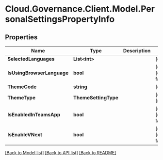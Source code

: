 # Cloud.Governance.Client.Model.PersonalSettingsPropertyInfo
## Properties

Name | Type | Description | Notes
------------ | ------------- | ------------- | -------------
**SelectedLanguages** | **List&lt;int&gt;** |  | [optional] 
**IsUsingBrowserLanguage** | **bool** |  | [optional] [default to false]
**ThemeCode** | **string** |  | [optional] 
**ThemeType** | **ThemeSettingType** |  | [optional] [readonly] 
**IsEnabledInTeamsApp** | **bool** |  | [optional] [default to false]
**IsEnableVNext** | **bool** |  | [optional] [default to false]

[[Back to Model list]](../README.md#documentation-for-models) [[Back to API list]](../README.md#documentation-for-api-endpoints) [[Back to README]](../README.md)

